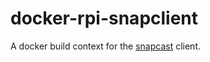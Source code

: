 # docker-rpi-snapclient

A docker build context for the [snapcast](https://github.com/badaix/snapcast/) client. 

